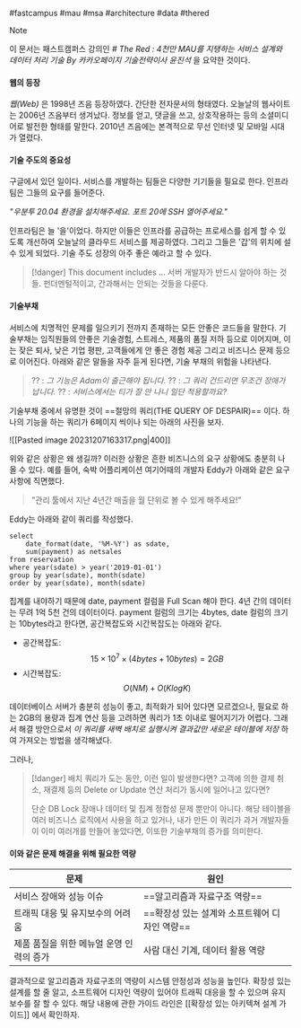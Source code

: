 #fastcampus #mau #msa #architecture #data #thered

> [!note]
> 이 문서는 패스트캠퍼스 강의인 _# The Red : 4천만 MAU를 지탱하는 서비스 설계와 데이터 처리 기술 By 카카오페이지 기술전략이사 윤진석_ 을 요약한 것이다.

#### 웹의 등장
_웹(Web)_ 은 1998년 즈음 등장하였다. 간단한 전자문서의 형태였다. 오늘날의 웹사이트는 2006년 즈음부터 생겨났다. 정보를 얻고, 댓글을 쓰고, 상호작용하는 등의 소셜미디어로 발전한 형태를 말한다. 2010년 즈음에는 본격적으로 무선 인터넷 및 모바일 시대가 열렸다.

#### 기술 주도의 중요성
구글에서 있던 일이다. 서비스를 개발하는 팀들은 다양한 기기들을 필요로 한다. 인프라 팀은 그들의 요구를 들어준다. 

_"우분투 20.04 환경을 설치해주세요. 포트 20에 SSH 열어주세요."_

인프라팀은 늘 '을'이었다. 하지만 이들은 인프라를 공급하는 프로세스를 쉽게 할 수 있도록 개선하여 오늘날의 클라우드 서비스를 제공하였다. 그리고 그들은 '갑'의 위치에 설 수 있게 되었다. 기술 주도 성장의 아주 좋은 예라고 할 수 있다.

> [!danger] This document includes ...
> 서버 개발자가 반드시 알아야 하는 것들. 펀더멘털적이고, 간과해서는 안되는 것들을 다룬다.

#### 기술부채
서비스에 치명적인 문제를 일으키기 전까지 존재하는 모든 안좋은 코드들을 말한다. 기술부채는 임직원들의 안좋은 기술경험, 스트레스, 제품의 품질 저하 등으로 이어지며, 이는 잦은 퇴사, 낮은 기업 평판, 고객들에게 안 좋은 경험 제공 그리고 비즈니스 문제 등으로 이어진다. 아래와 같은 말들을 자주 듣게 된다면, 기술 부채의 위험을 나타낸다.

> ?? : _그 기능은 Adam이 출근해야 됩니다._
> ?? : _그 쿼리 건드리면 무조건 장애가 납니다._
> ?? : _서비스에서는 티가 잘 안 나니 일단 적용할까요?_

기술부채 중에서 유명한 것이 ==절망의 쿼리(THE QUERY OF DESPAIR)== 이다. 하나의 기능을 하는 쿼리가 6페이지 씩이나 되는 아래의 사진을 보자. 

![[Pasted image 20231207163317.png|400]]

위와 같은 상황은 왜 생길까? 이러한 상황은 흔한 비즈니스의 요구 상황에도 충분히 나올 수 있다. 예를 들어, 숙박 어플리케이션 여기어때의 개발자 Eddy가 아래와 같은 요구사항에 직면했다. 

> "관리 툴에서 지난 4년간 매출을 월 단위로 볼 수 있게 해주세요!"

Eddy는 아래와 같이 쿼리를 작성했다. 

```mysql
select 
	date_format(date, '%M-%Y') as sdate,
	sum(payment) as netsales
from reservation
where year(sdate) > year('2019-01-01')
group by year(sdate), month(sdate)
order by year(sdate), month(sdate)
```

집계를 내야하기 때문에 date, payment 컬럼을 Full Scan 해야 한다. 4년 간의 데이터는 무려 1억 5천 건의 데이터이다. payment 컬럼의 크기는 4bytes, date 컬럼의 크기는 10bytes라고 한다면, 공간복잡도와 시간복잡도는 아래와 같다.

- 공간복잡도:
$$ 15 \times 10^7 \times (4bytes + 10bytes) = 2GB$$
- 시간복잡도:
$$O(NM) + O(KlogK)$$

데이터베이스 서버가 충분히 성능이 좋고, 최적화가 되어 있다면 모르겠으나, 필요로 하는 2GB의 용량과 집계 연산 등을 고려하면 쿼리가 1초 이내로 떨어지기가 어렵다. 그래서 해결 방안으로서 _이 쿼리를 새벽 배치로 실행시켜 결과값만 새로운 테이블에 저장_ 하여 가져오는 방법을 생각해냈다.

그러나,

> [!danger] 배치 쿼리가 도는 동안, 이런 일이 발생한다면?
> 고객에 의한 결제 취소, 재결제 등의 Delete or Update 연산 처리가 동시에 일어나고 있다면?
> 
> 단순 DB Lock 장애나 데이터 및 집계 정합성 문제 뿐만이 아니다. 해당 테이블을 여러 비즈니스 로직에서 사용을 하고 있거나, 내가 만든 이 쿼리가 과거 개발자들이 이미 여러개를 만들어 놓았다면, 이또한 기술부채의 증가를 의미한다. 

#### 이와 같은 문제 해결을 위해 필요한 역량

| 문제 | 원인 |
| -------- | -------- |
| 서비스 장애와 성능 이슈 | ==알고리즘과 자료구조 역량== |
| 트래픽 대응 및 유지보수의 어려움 | ==확장성 있는 설계와 소프트웨어 디자인 역량== |
| 제품 품질을 위한 메뉴얼 운영 인력의 증가 | 사람 대신 기계, 데이터 활용 역량 |

결과적으로 알고리즘과 자료구조의 역량이 시스템 안정성과 성능을 높인다. 확장성 있는 설계를 할 줄 알고, 소프트웨어 디자인 역량이 있어야 트래픽 대응을 할 수 있으며 유지보수를 잘 할 수 있다. 해당 내용에 관한 가이드 라인은 [[확장성 있는 아키텍쳐 설계 가이드]] 에서 확인하자.




